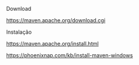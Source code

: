 Download

https://maven.apache.org/download.cgi

Instalação

https://maven.apache.org/install.html

https://phoenixnap.com/kb/install-maven-windows